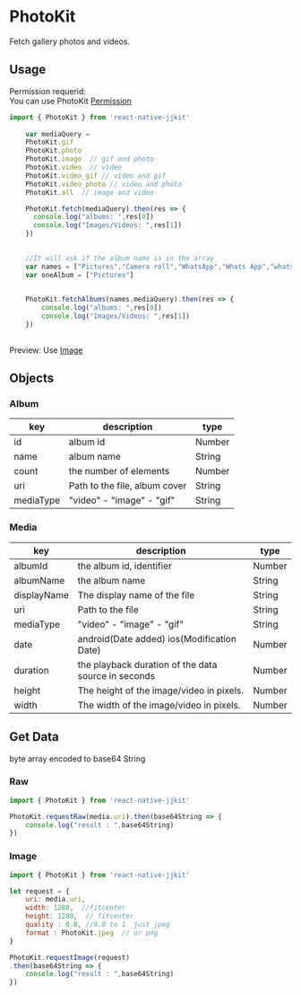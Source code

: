# PhotoKit

Fetch gallery photos and videos.  


## Usage

Permission requerid:  
You can use PhotoKit [Permission](./photokitPermission.md)


```javascript
import { PhotoKit } from 'react-native-jjkit'
                                                     
    var mediaQuery = 
    PhotoKit.gif  
    PhotoKit.photo   
    PhotoKit.image  // gif and photo
    PhotoKit.video  // video
    PhotoKit.video_gif // video and gif
    PhotoKit.video_photo // video and photo
    PhotoKit.all  // image and video

    PhotoKit.fetch(mediaQuery).then(res => {
      console.log("albums: ",res[0])
      console.log("Images/Videos: ",res[1])
    })
   

    //It will ask if the album name is in the array
    var names = ["Pictures","Camera roll","WhatsApp","Whats App","whats app images"]
    var oneAlbum = ["Pictures"]
  

    PhotoKit.fetchAlbums(names,mediaQuery).then(res => {
        console.log("albums: ",res[0])
        console.log("Images/Videos: ",res[1])
    })
   

```

Preview: Use [Image](image.md)

##  Objects

### Album

| key | description | type |
| --- | --- | --- |
| id | album id | Number | 
| name | album name | String | 
| count |  the number of elements | Number | 
| uri | Path to the file, album cover | String | 
| mediaType | "video" - "image" - "gif" | String | 


### Media

| key | description | type |
| --- | --- | --- |
| albumId | the album id, identifier | Number | 
| albumName | the album name | String | 
| displayName | The display name of the file | String | 
| uri | Path to the file | String | 
| mediaType | "video" - "image" - "gif" | String | 
| date |   android(Date added) ios(Modification Date) | Number | 
| duration | the playback duration of the data source in seconds | Number | 
| height | The height of the image/video in pixels. | Number | 
| width |  The width of the image/video in pixels. | Number | 


## Get Data

byte array encoded to base64 String

### Raw 

```javascript
import { PhotoKit } from 'react-native-jjkit'

PhotoKit.requestRaw(media.uri).then(base64String => {
    console.log("result : ",base64String)
})
```


### Image 

```javascript
import { PhotoKit } from 'react-native-jjkit'

let request = {
    uri: media.uri,
    width: 1280,  //fitcenter
    height: 1280,  // fitcenter
    quality : 0.8, //0.0 to 1  just jpeg
    format : PhotoKit.jpeg  // or png
}

PhotoKit.requestImage(request)
.then(base64String => {
    console.log("result : ",base64String)
})
```

